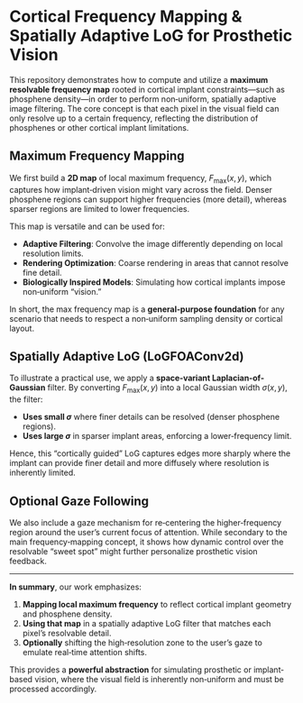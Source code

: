 # Cortical Frequency Mapping & Spatially Adaptive LoG for Prosthetic Vision

This repository demonstrates how to compute and utilize a **maximum resolvable frequency map** rooted in cortical implant constraints—such as phosphene density—in order to perform non‐uniform, spatially adaptive image filtering. The core concept is that each pixel in the visual field can only resolve up to a certain frequency, reflecting the distribution of phosphenes or other cortical implant limitations.

## Maximum Frequency Mapping

We first build a **2D map** of local maximum frequency, $F_{\mathrm{max}}(x,y)$, which captures how implant‐driven vision might vary across the field. Denser phosphene regions can support higher frequencies (more detail), whereas sparser regions are limited to lower frequencies. 

This map is versatile and can be used for:
- **Adaptive Filtering**: Convolve the image differently depending on local resolution limits.
- **Rendering Optimization**: Coarse rendering in areas that cannot resolve fine detail.
- **Biologically Inspired Models**: Simulating how cortical implants impose non‐uniform “vision.”

In short, the max frequency map is a **general‐purpose foundation** for any scenario that needs to respect a non‐uniform sampling density or cortical layout.

## Spatially Adaptive LoG (LoGFOAConv2d)

To illustrate a practical use, we apply a **space‐variant Laplacian‐of‐Gaussian** filter. By converting $F_{\mathrm{max}}(x,y)$ into a local Gaussian width $\sigma(x,y)$, the filter:
- **Uses small $\sigma$** where finer details can be resolved (denser phosphene regions).
- **Uses large $\sigma$** in sparser implant areas, enforcing a lower‐frequency limit.

Hence, this “cortically guided” LoG captures edges more sharply where the implant can provide finer detail and more diffusely where resolution is inherently limited.

## Optional Gaze Following

We also include a gaze mechanism for re‐centering the higher‐frequency region around the user’s current focus of attention. While secondary to the main frequency‐mapping concept, it shows how dynamic control over the resolvable “sweet spot” might further personalize prosthetic vision feedback.

---

**In summary**, our work emphasizes:
1. **Mapping local maximum frequency** to reflect cortical implant geometry and phosphene density.
2. **Using that map** in a spatially adaptive LoG filter that matches each pixel’s resolvable detail.
3. **Optionally** shifting the high‐resolution zone to the user’s gaze to emulate real‐time attention shifts.

This provides a **powerful abstraction** for simulating prosthetic or implant‐based vision, where the visual field is inherently non‐uniform and must be processed accordingly.

